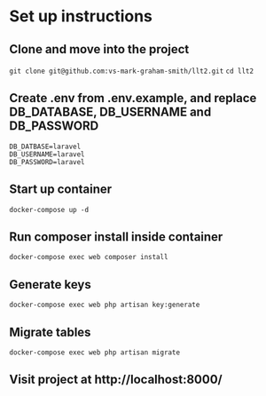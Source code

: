 # Set up instructions

## Clone and move into the project
`git clone git@github.com:vs-mark-graham-smith/llt2.git`
`cd llt2`

## Create .env from .env.example, and replace DB_DATABASE, DB_USERNAME and DB_PASSWORD
```
DB_DATBASE=laravel
DB_USERNAME=laravel
DB_PASSWORD=laravel
```

## Start up container
`docker-compose up -d`

## Run composer install inside container
`docker-compose exec web composer install`

## Generate keys
`docker-compose exec web php artisan key:generate`

## Migrate tables
`docker-compose exec web php artisan migrate`

## Visit project at http://localhost:8000/

